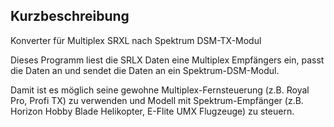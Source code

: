 
## Kurzbeschreibung ##

Konverter für Multiplex SRXL nach Spektrum DSM-TX-Modul

Dieses Programm liest die SRLX Daten eine Multiplex Empfängers ein, passt die Daten an und
sendet die Daten an ein Spektrum-DSM-Modul.

Damit ist es möglich seine gewohne Multiplex-Fernsteuerung (z.B. Royal Pro, Profi TX) zu verwenden und Modell mit Spektrum-Empfänger (z.B. Horizon Hobby Blade Helikopter, E-Flite UMX Flugzeuge) zu steuern.
 
 

